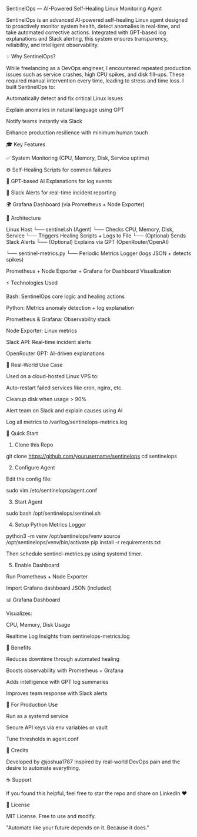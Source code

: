 SentinelOps — AI-Powered Self-Healing Linux Monitoring Agent



SentinelOps is an advanced AI-powered self-healing Linux agent designed to proactively monitor system health, detect anomalies in real-time, and take automated corrective actions. Integrated with GPT-based log explanations and Slack alerting, this system ensures transparency, reliability, and intelligent observability.

💡 Why SentinelOps?

While freelancing as a DevOps engineer, I encountered repeated production issues such as service crashes, high CPU spikes, and disk fill-ups. These required manual intervention every time, leading to stress and time loss. I built SentinelOps to:

Automatically detect and fix critical Linux issues

Explain anomalies in natural language using GPT

Notify teams instantly via Slack

Enhance production resilience with minimum human touch

🎓 Key Features

✅ System Monitoring (CPU, Memory, Disk, Service uptime)

⚙️ Self-Healing Scripts for common failures

🧠 GPT-based AI Explanations for log events

📢 Slack Alerts for real-time incident reporting

🌍 Grafana Dashboard (via Prometheus + Node Exporter)

🔧 Architecture

Linux Host
  └── sentinel.sh (Agent)
        └── Checks CPU, Memory, Disk, Service
              └── Triggers Healing Scripts + Logs to File
                    └── (Optional) Sends Slack Alerts
                          └── (Optional) Explains via GPT (OpenRouter/OpenAI)

  └── sentinel-metrics.py
        └── Periodic Metrics Logger (logs JSON + detects spikes)

Prometheus + Node Exporter + Grafana for Dashboard Visualization

⚡ Technologies Used

Bash: SentinelOps core logic and healing actions

Python: Metrics anomaly detection + log explanation

Prometheus & Grafana: Observability stack

Node Exporter: Linux metrics

Slack API: Real-time incident alerts

OpenRouter GPT: AI-driven explanations

📅 Real-World Use Case

Used on a cloud-hosted Linux VPS to:

Auto-restart failed services like cron, nginx, etc.

Cleanup disk when usage > 90%

Alert team on Slack and explain causes using AI

Log all metrics to /var/log/sentinelops-metrics.log

🚀 Quick Start

1. Clone this Repo

git clone https://github.com/yourusername/sentinelops
cd sentinelops

2. Configure Agent

Edit the config file:

sudo vim /etc/sentinelops/agent.conf

3. Start Agent

sudo bash /opt/sentinelops/sentinel.sh

4. Setup Python Metrics Logger

python3 -m venv /opt/sentinelops/venv
source /opt/sentinelops/venv/bin/activate
pip install -r requirements.txt

Then schedule sentinel-metrics.py using systemd timer.

5. Enable Dashboard

Run Prometheus + Node Exporter

Import Grafana dashboard JSON (included)

📊 Grafana Dashboard

Visualizes:

CPU, Memory, Disk Usage

Realtime Log Insights from sentinelops-metrics.log

🌟 Benefits

Reduces downtime through automated healing

Boosts observability with Prometheus + Grafana

Adds intelligence with GPT log summaries

Improves team response with Slack alerts

🚪 For Production Use

Run as a systemd service

Secure API keys via env variables or vault

Tune thresholds in agent.conf

🎉 Credits

Developed by @joshua1787
Inspired by real-world DevOps pain and the desire to automate everything.

☕ Support

If you found this helpful, feel free to star the repo and share on LinkedIn ❤️

📅 License

MIT License. Free to use and modify.

"Automate like your future depends on it. Because it does."

